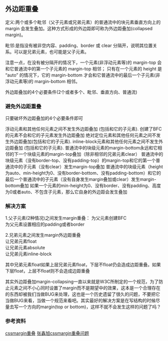 ## 外边距重叠
定义:两个或多个毗邻（父子元素或兄弟元素）的普通流中的块元素垂直方向上的 margin 会发生叠加。这种方式形成的外边距即可称为外边距叠加(collapsed margin)。  

毗邻:是指没有被非空内容、padding、border 或 clear 分隔开，说明其位置关系。可以是兄弟元素，也可能是父子元素。     

注意一点，在没有被分隔开的情况下，一个元素(非浮动元素等)的 margin-top 会和它普通流中的第一个子元素的 margin-top 相邻； 只有在一个元素的 height 是 “auto” 的情况下，它的 margin-bottom 才会和它普通流中的最后一个子元素(非浮动元素等)的 margin-bottom 相邻。  

外边距叠加的4个必要条件(2个或者多个、毗邻、垂直方向、普通流)  
### 避免外边距重叠
只要破坏外边距叠加的4个必要条件即可  

浮动元素和其他任何元素之间不发生外边距叠加 (包括和它的子元素).
创建了BFC的元素不会和它的子元素发生外边距叠加
绝对定位元素和其他任何元素之间不发生外边距叠加(包括和它的子元素).
inline-block元素和其他任何元素之间不发生外边距叠加 (包括和它的子元素).
普通流中的块级元素的margin-bottom永远和它相邻的下一个块级元素的margin-top叠加（除非相邻的兄弟元素clear）
普通流中的块级元素（没有border-top、没有padding-top）的margin-top和它的第一个普通流中的子元素（没有clear）发生margin-top叠加
普通流中的块级元素（height为auto、min-height为0、没有border-bottom、没有padding-bottom）和它的最后一个普通流中的子元素（没有自身发生margin叠加或clear）发生margin-bottom叠加
如果一个元素的min-height为0、没有border、没有padding、高度为0或者auto、不包含子元素，那么它自身的外边距会发生叠加

### 解决方案
1.父子元素(2种情况)之间发生margin重叠：
为父元素创建BFC  
为父元素设置相应的padding或者border  

2.兄弟元素之间发生margin外边距重叠  
让兄弟元素float  
让兄弟元素absolute  
让兄弟元素inline-block  

其中兄弟元素float如果上层兄弟元素float，下层不float仍会造成边距重叠。如果下层float，上层不float则不会造成边距重叠

其实外边距叠加margin-collapsing一直以来就是W3C所制定的一个规范，为了防止元素之间不小心同时设置了margin而不是期望中的效果，这本是一个合理存在的东西却被我们当做BUG来处理，这也是一个历史遗留了很久的问题，不要把它当做BUG来看，当做一个规范来看吧。其实最好的解决方案是在写结构的时候尽量去写一个方向的margin(top or bottom)，这样不就不会发生这样的问题了吗？    

### 参考资料
[cssmargin重叠](http://www.smallni.com/collapsing-margin/)
[张鑫旭cssmargin重叠问题](http://www.zhangxinxu.com/study/200908/margin-overlap.html)